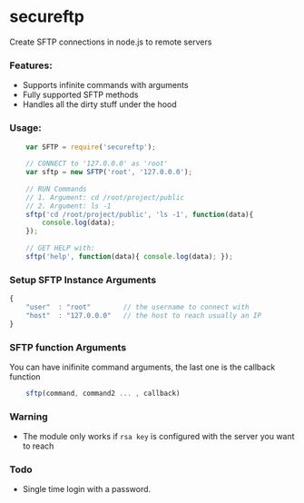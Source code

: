 # secureftp  
Create SFTP connections in node.js to remote servers

### Features:
- Supports infinite commands with arguments
- Fully supported SFTP methods
- Handles all the dirty stuff under the hood
	  
### Usage:
```javascript
	var SFTP = require('secureftp');
	
	// CONNECT to '127.0.0.0' as 'root' 
	var sftp = new SFTP('root', '127.0.0.0');
	
	// RUN Commands
	// 1. Argument: cd /root/project/public
	// 2. Argument: ls -1
	sftp('cd /root/project/public', 'ls -1', function(data){
		console.log(data);
	});
	
	// GET HELP with:
	sftp('help', function(data){ console.log(data); });
```

### Setup SFTP Instance Arguments
```javascript
{
	"user"	: "root" 		// the username to connect with
	"host"	: "127.0.0.0"	// the host to reach usually an IP
}
```

### SFTP function Arguments
You can have inifinite command arguments, the last one is the callback function
```javascript
	sftp(command, command2 ... , callback)
```

### Warning
- The module only works if `rsa key` is configured with the server you want to reach

### Todo
- Single time login with a password.